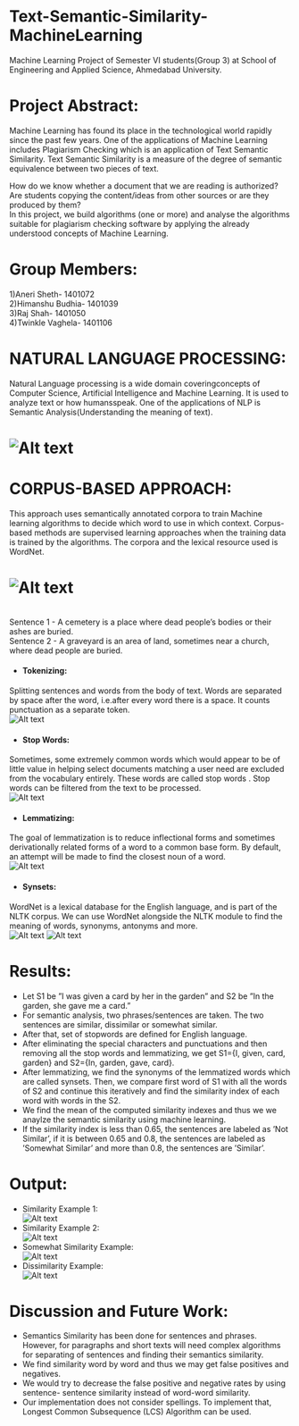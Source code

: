 # Text-Semantic-Similarity-MachineLearning
Machine Learning Project of Semester VI students(Group 3) at School of Engineering and Applied Science, Ahmedabad University.

# Project Abstract:
Machine Learning has found its place in the technological world rapidly since the past few years. One of the applications of Machine Learning includes Plagiarism Checking which is an application of Text Semantic Similarity. Text Semantic Similarity is a measure of the degree of semantic equivalence between two pieces of text.

How do we know whether a document that we are reading is authorized? Are students copying the content/ideas from other sources or are they produced by them?  
In this project, we build algorithms (one or more) and analyse the algorithms suitable for plagiarism checking software by applying the already understood concepts of Machine Learning. 

# Group Members:
1)Aneri Sheth- 1401072 <br />
2)Himanshu Budhia- 1401039 <br />
3)Raj Shah- 1401050 <br />
4)Twinkle Vaghela- 1401106

# NATURAL LANGUAGE PROCESSING:
Natural Language processing is a wide domain coveringconcepts of Computer Science, Artificial Intelligence and Machine Learning. 
It is used to analyze text or how humansspeak. One of the applications of NLP is Semantic Analysis(Understanding the meaning of text).

# ![Alt text](/Images/VennNLP.PNG?raw=true "NLP")

# CORPUS-BASED APPROACH:
This approach uses semantically annotated corpora to train
Machine learning algorithms to decide which word to use in
which context. Corpus-based methods are supervised learning
approaches when the training data is trained by the algorithms.
The corpora and the lexical resource used is WordNet.

# ![Alt text](/Images/NLTK.jpg?raw=true "NLTK Overview")
<br />
Sentence 1 - A cemetery is a place where dead people’s bodies or their ashes are buried.
<br />
Sentence 2 - A graveyard is an area of land, sometimes near a church, where dead people are buried.
<br />

- #### Tokenizing:
Splitting sentences and words from the body of text. Words are separated by space after the word, i.e.after every word there is a space. It counts punctuation as a separate token.
 <br />
 ![Alt text](/Images/tokenize.JPG?raw=true "Tokenizing Example")
  
- #### Stop Words:
Sometimes, some extremely common words which would appear to be of little value in helping select documents matching a user need are excluded from the vocabulary entirely. These words are called stop words .
Stop words can be filtered from the text to be processed. 
<br />
![Alt text](/Images/stop_words.JPG?raw=true "Stopwords Example")

- #### Lemmatizing:
The goal of lemmatization is to reduce inflectional forms and sometimes derivationally related forms of a word to a common base form.
By default, an attempt will be made to find the closest noun of a word.
<br/>
![Alt text](/Images/lemmatizing.JPG?raw=true "Lemmatizing Example")

- #### Synsets:
WordNet is a lexical database for the English language, and is part of the NLTK corpus. We can use WordNet alongside the NLTK module to find the meaning of words, synonyms, antonyms and more.
<br/>
![Alt text](/Images/wordnet.JPG?raw=true "Wordnet Example 1")
![Alt text](/Images/wordnet2.JPG?raw=true "Wordnet Example 2")

# Results:

- Let S1 be ”I was given a card by her in the garden” and S2 be ”In the garden, she gave me a card.”
- For semantic analysis, two phrases/sentences are taken. The two sentences are similar, dissimilar or somewhat similar.
- After that, set of stopwords are defined for English language.
- After eliminating the special characters and punctuations and then removing all the stop words and lemmatizing, we get S1={I, given, card, garden} and S2={In, garden, gave, card}.
- After lemmatizing, we find the synonyms of the lemmatized words which are called synsets. Then, we compare first word of S1 with all the words of S2 and continue this iteratively and find the similarity index of each word with words in the S2.
- We find the mean of the computed similarity indexes and thus we we anaylze the semantic similarity using machine learning.
- If the similarity index is less than 0.65, the sentences are labeled as ’Not Similar’, if it is between 0.65 and 0.8, the sentences are labeled as ’Somewhat Similar’ and more than 0.8, the sentences are ’Similar’.

# Output:

- Similarity Example 1: <br /> ![Alt text](/Images/Similar.PNG?raw=true "Similar Example 1")
- Similarity Example 2: <br />![Alt text](/Images/Similar2.PNG?raw=true "Similar Example 2")
- Somewhat Similarity Example: <br />![Alt text](/Images/SomewhatSimilar.PNG?raw=true "Somewhat Similar Example")
- Dissimilarity Example: <br />![Alt text](/Images/NotSimilar.PNG?raw=true "Not-Similar Example")


# Discussion and Future Work:

- Semantics Similarity has been done for sentences and phrases. However, for paragraphs and short texts will need complex algorithms for separating of sentences and finding their semantics similarity.
- We find similarity word by word and thus we may get false positives and negatives.
- We would try to decrease the false positive and negative rates by using sentence- sentence similarity instead of word-word similarity.
- Our implementation does not consider spellings. To implement that, Longest Common Subsequence (LCS) Algorithm can be used.


